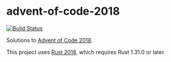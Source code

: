 # advent-of-code-2018

[![Build Status](https://travis-ci.org/maxdavidson/advent-of-code-2018.svg?branch=rust)](https://travis-ci.org/maxdavidson/advent-of-code-2018)

Solutions to [Advent of Code 2018](https://adventofcode.com/2018).

This project uses [Rust 2018](https://hacks.mozilla.org/2018/12/rust-2018-is-here/), which requires Rust 1.31.0 or later.
